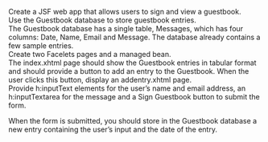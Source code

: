 Create a JSF web app that allows users to sign and view a guestbook.  
Use the Guestbook database to store guestbook entries.  
The Guestbook database has a single table, Messages, which has four columns: Date, Name, Email and Message. The database already contains a few sample entries.  
Create two Facelets pages and a managed bean.  
The index.xhtml page should show the Guestbook entries in tabular format and should provide a button to add an entry to the Guestbook. When the user clicks this button, display an addentry.xhtml page.  
Provide h:inputText elements for the user’s name and email address, an h:inputTextarea for the message and a Sign Guestbook button to submit the form.  
 
When the form is submitted, you should store in the Guestbook database a new entry containing the user’s input and the date of the entry. 
